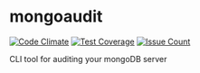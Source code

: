 # mongoaudit

[![Code Climate](https://codeclimate.com/repos/588f61f717e4fe24b80046f6/badges/ed691ca1655c0eb8a4a5/gpa.svg)](https://codeclimate.com/repos/588f61f717e4fe24b80046f6/feed)
[![Test Coverage](https://codeclimate.com/repos/588f61f717e4fe24b80046f6/badges/ed691ca1655c0eb8a4a5/coverage.svg)](https://codeclimate.com/repos/588f61f717e4fe24b80046f6/coverage)
[![Issue Count](https://codeclimate.com/repos/588f61f717e4fe24b80046f6/badges/ed691ca1655c0eb8a4a5/issue_count.svg)](https://codeclimate.com/repos/588f61f717e4fe24b80046f6/feed)

CLI tool for auditing your mongoDB server
